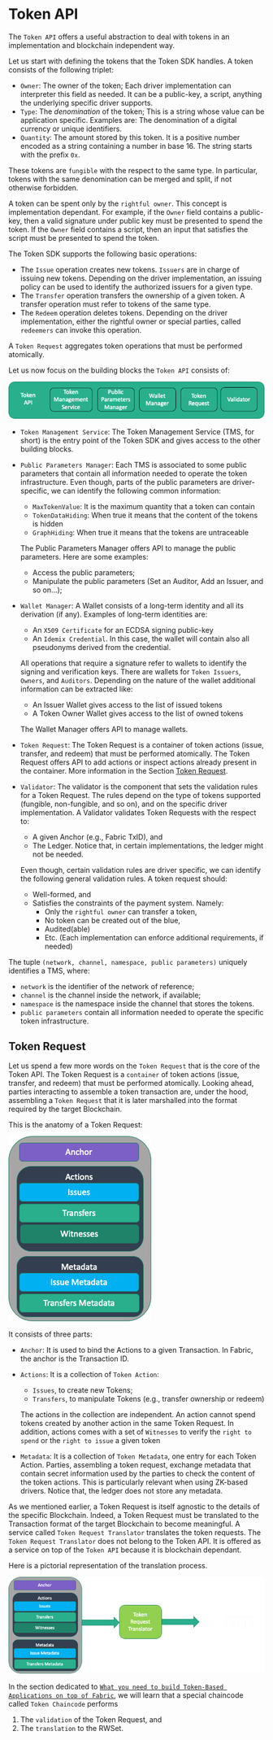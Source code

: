 # Token API

The `Token API` offers a useful abstraction to deal with tokens in an implementation and blockchain independent way.

Let us start with defining the tokens that the Token SDK handles.
A token consists of the following triplet:
- `Owner`: The owner of the token; Each driver implementation can interpreter this field as needed. It can be a public-key, a script,
  anything the underlying specific driver supports.
- `Type`: The *denomination* of the token;
  This is a string whose value can be application specific. Examples are:
  The denomination of a digital currency or unique identifiers.
- `Quantity`: The amount stored by this token. It is a positive number
  encoded as a string containing a number in base 16. The string starts with the prefix `0x`.

These tokens are `fungible` with the respect to the same type. In particular,
tokens with the same denomination can be merged and split, if not otherwise forbidden.

A token can be spent only by the `rightful owner`. This concept is implementation dependant. For example,
if the `Owner` field contains a public-key, then a valid signature under public key must be presented to spend the token.
If the `Owner` field contains a script, then an input that satisfies the script must be presented to spend the token.

The Token SDK supports the following basic operations:
- The `Issue` operation creates new tokens. `Issuers` are in charge of issuing new tokens. Depending on the driver
  implementation, an issuing policy can be used to identify the authorized issuers for a given type. 
- The `Transfer` operation transfers the ownership of a given token. A transfer operation must refer to tokens of the same
type.
- The `Redeem` operation deletes tokens. Depending on the driver implementation, either the rightful owner or special
parties, called `redeemers` can invoke this operation.

A `Token Request` aggregates token operations that must be performed atomically.

Let us now focus on the building blocks the `Token API` consists of:

![token_api.png](imgs/token_api.png)

- `Token Management Service`: The Token Management Service (TMS, for short) is the entry point of the Token SDK
  and gives access to the other building blocks.
- `Public Parameters Manager`: Each TMS is associated to some public parameters that contain all information needed
  to operate the token infrastructure.
  Even though, parts of the public parameters are driver-specific, we can identify the following common information:
    - `MaxTokenValue`: It is the maximum quantity that a token can contain
    - `TokenDataHiding`: When true it means that the content of the tokens is hidden
    - `GraphHiding`:  When true it means that the tokens are untraceable

  The Public Parameters Manager offers API to manage the public parameters. Here are some examples:
    - Access the public parameters;
    - Manipulate the public parameters (Set an Auditor, Add an Issuer, and so on...);

- `Wallet Manager`: A Wallet consists of a long-term identity and all its derivation (if any).
  Examples of long-term identities are:
    - An `X509 Certificate` for an ECDSA signing public-key
    - An `Idemix Credential`. In this case, the wallet will contain also all pseudonyms derived from the credential.

  All operations that require a signature refer to wallets to identify the signing and verification keys.
  There are wallets for `Token Issuers`, `Owners`, and `Auditors`.
  Depending on the nature of the wallet additional information can be extracted like:
    - An Issuer Wallet gives access to the list of issued tokens
    - A Token Owner Wallet gives access to the list of owned tokens

  The Wallet Manager offers API to manage wallets.
- `Token Request`: The Token Request is a container of token actions (issue, transfer, and redeem) that must be
  performed atomically.
  The Token Request offers API to add actions or inspect actions already present in the container.
  More information in the Section [Token Request](#token-request).

- `Validator`: The validator is the component that sets the validation rules for a Token Request. The rules depend on the
  type of tokens supported (fungible, non-fungible, and so on), and on the specific driver implementation.
  A Validator validates Token Requests with the respect to:
    - A given Anchor (e.g., Fabric TxID), and
    - The Ledger. Notice that, in certain implementations, the ledger might not be needed.

  Even though, certain validation rules are driver specific, we can identify the following general validation rules.
  A token request should:
    - Well-formed, and
    - Satisfies the constraints of the payment system. Namely:
        - Only the `rightful owner` can transfer a token,
        - No token can be created out of the blue,
        - Audited(able)
        - Etc. (Each implementation can enforce additional requirements, if needed)

The tuple `(network, channel, namespace, public parameters)` uniquely identifies a TMS, where:
- `network` is the identifier of the network of reference;
- `channel` is the channel inside the network, if available;
- `namespace` is the namespace inside the channel that stores the tokens.
- `public parameters` contain all information needed to operate the specific token infrastructure.

## Token Request

Let us spend a few more words on the `Token Request` that is the core of the Token API.
The Token Request is a `container` of token actions (issue, transfer, and redeem) that must be performed atomically.
Looking ahead, parties interacting to assemble a token transaction are, under the hood, assembling a `Token Request` that it is
later marshalled into the format required by the target Blockchain.

This is the anatomy of a Token Request:

![token_request.png](imgs/token_request.png)

It consists of three parts:
- `Anchor`: It is used to bind the Actions to a given Transaction. In Fabric, the anchor is the Transaction ID.
- `Actions`: It is a collection of `Token Action`:
    - `Issues`, to create new Tokens;
    - `Transfers`, to manipulate Tokens (e.g., transfer ownership or redeem)

  The actions in the collection are independent. An action cannot spend tokens created by another action in the same Token Request.
  In addition, actions comes with a set of `Witnesses` to verify the `right to spend` or the `right to issue` a given token

- `Metadata`: It is a collection of `Token Metadata`, one entry for each Token Action.
  Parties, assembling a token request, exchange metadata that contain secret information used by
  the parties to check the content of the token actions. This is particularly relevant when using ZK-based drivers.
  Notice that, the ledger does not store any metadata.

As we mentioned earlier, a Token Request is itself agnostic to the details of the specific Blockchain.
Indeed, a Token Request must be translated to the Transaction format of the target Blockchain to become meaningful.
A service called `Token Request Translator` translates the token requests.
The `Token Request Translator` does not belong to the Token API. It is offered as a service on top of the `Token API`
because it is blockchain dependant. 

Here is a pictorial representation of the translation process. 

![token_request_translator.png](imgs/token_request_translator.png)

In the section dedicated to [`What you need to build Token-Based Applications on top of Fabric`](./services.md), 
we will learn that a special chaincode called `Token Chaincode` performs
1. The `validation` of the Token Request, and 
2. The `translation` to the RWSet.